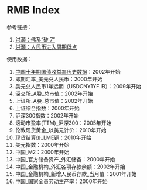 # RMB Index

参考链接：

1. [洪灝：佛系“破 7”](https://growinvestment.group/2022/09/19/%e4%bd%9b%e7%b3%bb%e7%a0%b4-7/)
2. [洪灝：人民币进入周期低点](https://finance.sina.com.cn/stock/marketresearch/2023-07-01/doc-imyzecyq6905412.shtml)

使用数据：

1. [中国十年期国债收益率历史数据](https://cn.investing.com/rates-bonds/china-10-year-bond-yield-historical-data)：2002年开始
2. 即期汇率_美元兑人民币：2000年开始
3. 美元兑人民币1年远期（USDCNY1YF.IB）：2009年开始
4. 深交所_A股_总市值：2002年开始
5. 上证所_A股_总市值：2002年开始
6. 上证综合指数：2000年开始
7. 沪深300指数：2002年开始
8. 滚动市盈率(TTM)_沪深300：2005年开始
9. 伦敦现货黄金_以美元计价：2010年开始
10. 现货结算价_LME铜：2010年开始
11. 美元指数：2000年开始
12. 中国_M2：2000年开始
13. 中国_官方储备资产_外汇储备：2000年开始
14. 中国_金融机构_外汇各项存款余额：2002年开始
15. 中国_金融机构_新增人民币存款_当月值：2001年开始
16. 中国_国家全员劳动生产率：2000年开始
